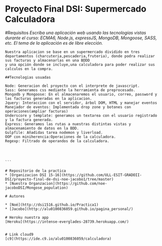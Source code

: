 # Proyecto Final DSI: Supermercado Calculadora

#Requisitos
 *Escriba una aplicación web usando las tecnologías vistas durante el curso: ECMA6, Node.js, expressJS, MongoDB, Mongoose, SASS, etc.*
 *El tema de la aplicación es de libre elección.*
`````````````
Nuestra aplicacion se base en un supermercado dividido en tres departamentos (charcuteria,pescaderia,fruteria), donde podra realizar sus facturas y almacenarlas en una BDDD
y una opción donde se incluye,una calculadora para poder realizar sus calculos en la compra.

##Tecnologias usuadas

Node: Generacion del proyecto con el interprete de javascript.
Sass: Generamos css mediante la herramienta de preprocesado.
Mongodb y Mongoose: En el almacenaremos el usuario, correo, password y las facturas generadas en la aplicacion.
Jquery: Interaccion con el servidor, árbol DOM, HTML y manejar eventos
Manejador de eventos: Implementada drop zone y botones con operaciones(ampliar facturas)
Underscore y template: generamos un textarea con el usuario registrado y la factura generada.
Express: Generamos las rutas a nuestras distintas vistas y almacenamiento de datos en la BDD.
Gulpfile: Añadidas tarea nodemon y liverload.
OOP con miniherencia:Operaciones de la calculadora.
Regexp: Filtrado de operandos de la calculadora.




```

# Repositorio de la practica 
* [Organizacion DSI 15-16](https://github.com/ULL-ESIT-GRADOII-DSI/proyecto-final-de-dsi-noe-jacobo1/tree/master)
* [Nuestra Organzacion](https://github.com/noe-jacoboDSI/Mongose_population)

# Autores

* [Noé](http://dsi1516.github.io/Practica1)
* [Jacobo](http://alu0100836059.github.io/pagina_personal/)

# Heroku nuestra app
[Heroku](https://intense-everglades-28739.herokuapp.com/)


# Link cloud9
[c9](https://ide.c9.io/alu0100836059/calculadora)